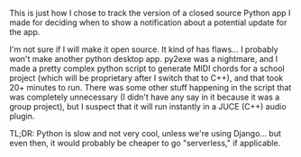 This is just how I chose to track the version of a closed source Python app I made for deciding when to show a notification about a potential update for the app.

I'm not sure if I will make it open source. It kind of has flaws... I probably won't make another python desktop app. py2exe was a nightmare, and I made a pretty complex python script to generate MIDI chords for a school project (which will be proprietary after I switch that to C++), and that took 20+ minutes to run. There was some other stuff happening in the script that was completely unnecessary (I didn't have any say in it because it was a group project), but I suspect that it will run instantly in a JUCE (C++) audio plugin.

TL;DR: Python is slow and not very cool, unless we're using Django... but even then, it would probably be cheaper to go "serverless," if applicable.
